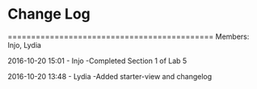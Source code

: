 # Change Log 

============================================
Members: Injo, Lydia

2016-10-20 15:01 - Injo
-Completed Section 1 of Lab 5 

2016-10-20 13:48 - Lydia
-Added starter-view and changelog